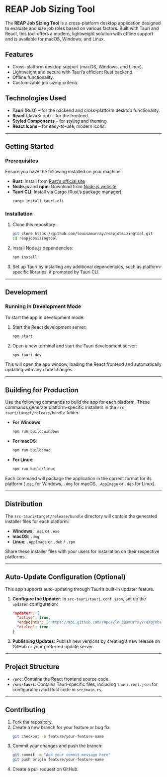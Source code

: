 # REAP Job Sizing Tool

The **REAP Job Sizing Tool** is a cross-platform desktop application designed to evaluate and size job roles based on various factors. Built with Tauri and React, this tool offers a modern, lightweight solution with offline support and is available for macOS, Windows, and Linux.

## Features

- Cross-platform desktop support (macOS, Windows, and Linux).
- Lightweight and secure with Tauri’s efficient Rust backend.
- Offline functionality.
- Customizable job sizing criteria.

## Technologies Used

- **Tauri** (Rust) – for the backend and cross-platform desktop functionality.
- **React** (JavaScript) – for the frontend.
- **Styled Components** – for styling and theming.
- **React Icons** – for easy-to-use, modern icons.

---

## Getting Started

### Prerequisites

Ensure you have the following installed on your machine:

- **Rust**: Install from [Rust's official site](https://www.rust-lang.org/tools/install)
- **Node.js** and **npm**: Download from [Node.js website](https://nodejs.org/)
- **Tauri CLI**: Install via Cargo (Rust’s package manager)
  ```bash
  cargo install tauri-cli
  ```

### Installation

1. Clone this repository:
   ```bash
   git clone https://github.com/louisamurray/reapjobsizingtool.git
   cd reapjobsizingtool
   ```

2. Install Node.js dependencies:
   ```bash
   npm install
   ```

3. Set up Tauri by installing any additional dependencies, such as platform-specific libraries, if prompted by Tauri CLI.

---

## Development

### Running in Development Mode

To start the app in development mode:

1. Start the React development server:
   ```bash
   npm start
   ```

2. Open a new terminal and start the Tauri development server:
   ```bash
   npx tauri dev
   ```

This will open the app window, loading the React frontend and automatically updating with any code changes.

---

## Building for Production

Use the following commands to build the app for each platform. These commands generate platform-specific installers in the `src-tauri/target/release/bundle` folder.

- **For Windows**:
  ```bash
  npm run build:windows
  ```

- **For macOS**:
  ```bash
  npm run build:mac
  ```

- **For Linux**:
  ```bash
  npm run build:linux
  ```

Each command will package the application in the correct format for its platform (`.msi` for Windows, `.dmg` for macOS, `.AppImage` or `.deb` for Linux).

---

## Distribution

The `src-tauri/target/release/bundle` directory will contain the generated installer files for each platform:

- **Windows**: `.msi` or `.exe`
- **macOS**: `.dmg`
- **Linux**: `.AppImage` or `.deb` / `.rpm`

Share these installer files with your users for installation on their respective platforms.

---

## Auto-Update Configuration (Optional)

This app supports auto-updating through Tauri’s built-in updater feature.

1. **Configure the Updater**:
   In `src-tauri/tauri.conf.json`, set up the `updater` configuration:
   ```json
   "updater": {
     "active": true,
     "endpoints": ["https://api.github.com/repos/louisamurray/reapjobsizingtool/releases/latest"],
     "dialog": true
   }
   ```

2. **Publishing Updates**:
   Publish new versions by creating a new release on GitHub or your preferred update server.

---

## Project Structure

- **`/src`**: Contains the React frontend source code.
- **`/src-tauri`**: Contains Tauri-specific files, including `tauri.conf.json` for configuration and Rust code in `src/main.rs`.

---

## Contributing

1. Fork the repository.
2. Create a new branch for your feature or bug fix:
   ```bash
   git checkout -b feature/your-feature-name
   ```
3. Commit your changes and push the branch:
   ```bash
   git commit -m "Add your commit message here"
   git push origin feature/your-feature-name
   ```
4. Create a pull request on GitHub.